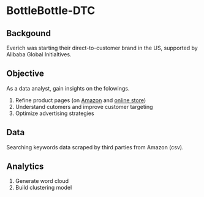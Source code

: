 # BottleBottle-DTC

## Backgound
Everich was starting their direct-to-customer brand in the US, supported by Alibaba Global Initialtives. 

## Objective
As a data analyst, gain insights on the folowings. 

1. Refine product pages (on [Amazon](https://www.amazon.com/stores/BUYNOW/page/5628387D-6F29-43DA-9C84-43C0DC91D37C?ref_=ast_bln) and [online store](https://bottlebottle.com))
2. Understand cutomers and improve customer targeting
3. Optimize advertising strategies 

## Data
Searching keywords data scraped by third parties from Amazon (csv). 

## Analytics 

1. Generate word cloud
2. Build clustering model

